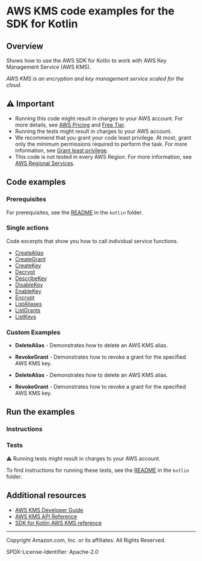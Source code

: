 # AWS KMS code examples for the SDK for Kotlin

## Overview

Shows how to use the AWS SDK for Kotlin to work with AWS Key Management Service (AWS KMS).

<!--custom.overview.start-->
<!--custom.overview.end-->

_AWS KMS is an encryption and key management service scaled for the cloud._

## ⚠ Important

* Running this code might result in charges to your AWS account. For more details, see [AWS Pricing](https://aws.amazon.com/pricing/) and [Free Tier](https://aws.amazon.com/free/).
* Running the tests might result in charges to your AWS account.
* We recommend that you grant your code least privilege. At most, grant only the minimum permissions required to perform the task. For more information, see [Grant least privilege](https://docs.aws.amazon.com/IAM/latest/UserGuide/best-practices.html#grant-least-privilege).
* This code is not tested in every AWS Region. For more information, see [AWS Regional Services](https://aws.amazon.com/about-aws/global-infrastructure/regional-product-services).

<!--custom.important.start-->
<!--custom.important.end-->

## Code examples

### Prerequisites

For prerequisites, see the [README](../../README.md#Prerequisites) in the `kotlin` folder.


<!--custom.prerequisites.start-->
<!--custom.prerequisites.end-->

### Single actions

Code excerpts that show you how to call individual service functions.

- [CreateAlias](src/main/kotlin/com/kotlin/kms/CreateAlias.kt#L39)
- [CreateGrant](src/main/kotlin/com/kotlin/kms/CreateGrant.kt#L43)
- [CreateKey](src/main/kotlin/com/kotlin/kms/CreateCustomerKey.kt#L27)
- [Decrypt](src/main/kotlin/com/kotlin/kms/EncryptDataKey.kt#L42)
- [DescribeKey](src/main/kotlin/com/kotlin/kms/DescribeKey.kt#L37)
- [DisableKey](src/main/kotlin/com/kotlin/kms/DisableCustomerKey.kt#L37)
- [EnableKey](src/main/kotlin/com/kotlin/kms/EnableCustomerKey.kt#L37)
- [Encrypt](src/main/kotlin/com/kotlin/kms/EncryptDataKey.kt#L42)
- [ListAliases](src/main/kotlin/com/kotlin/kms/ListAliases.kt#L23)
- [ListGrants](src/main/kotlin/com/kotlin/kms/ListGrants.kt#L36)
- [ListKeys](src/main/kotlin/com/kotlin/kms/ListKeys.kt#L22)


<!--custom.examples.start-->

### Custom Examples

- **DeleteAlias** - Demonstrates how to delete an AWS KMS alias.
- **RevokeGrant** - Demonstrates how to revoke a grant for the specified AWS KMS key.

- **DeleteAlias** - Demonstrates how to delete an AWS KMS alias.
- **RevokeGrant** - Demonstrates how to revoke a grant for the specified AWS KMS key.

<!--custom.examples.end-->

## Run the examples

### Instructions


<!--custom.instructions.start-->
<!--custom.instructions.end-->



### Tests

⚠ Running tests might result in charges to your AWS account.


To find instructions for running these tests, see the [README](../../README.md#Tests)
in the `kotlin` folder.



<!--custom.tests.start-->
<!--custom.tests.end-->

## Additional resources

- [AWS KMS Developer Guide](https://docs.aws.amazon.com/kms/latest/developerguide/overview.html)
- [AWS KMS API Reference](https://docs.aws.amazon.com/kms/latest/APIReference/Welcome.html)
- [SDK for Kotlin AWS KMS reference](https://sdk.amazonaws.com/kotlin/api/latest/kms/index.html)

<!--custom.resources.start-->
<!--custom.resources.end-->

---

Copyright Amazon.com, Inc. or its affiliates. All Rights Reserved.

SPDX-License-Identifier: Apache-2.0